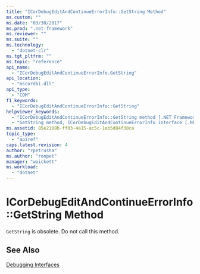 ```yaml
---
title: "ICorDebugEditAndContinueErrorInfo::GetString Method"
ms.custom: ""
ms.date: "03/30/2017"
ms.prod: ".net-framework"
ms.reviewer: ""
ms.suite: ""
ms.technology: 
  - "dotnet-clr"
ms.tgt_pltfrm: ""
ms.topic: "reference"
api_name: 
  - "ICorDebugEditAndContinueErrorInfo.GetString"
api_location: 
  - "mscordbi.dll"
api_type: 
  - "COM"
f1_keywords: 
  - "ICorDebugEditAndContinueErrorInfo::GetString"
helpviewer_keywords: 
  - "ICorDebugEditAndContinueErrorInfo::GetString method [.NET Framework debugging]"
  - "GetString method, ICorDebugEditAndContinueErrorInfo interface [.NET Framework debugging]"
ms.assetid: 85e2108b-ff03-4a15-ac5c-1eb5d84f38ca
topic_type: 
  - "apiref"
caps.latest.revision: 4
author: "rpetrusha"
ms.author: "ronpet"
manager: "wpickett"
ms.workload: 
  - "dotnet"
---
```

# ICorDebugEditAndContinueErrorInfo::GetString Method
`GetString` is obsolete. Do not call this method.  
  
## See Also  
 [Debugging Interfaces](../../../../docs/framework/unmanaged-api/debugging/debugging-interfaces.md)
